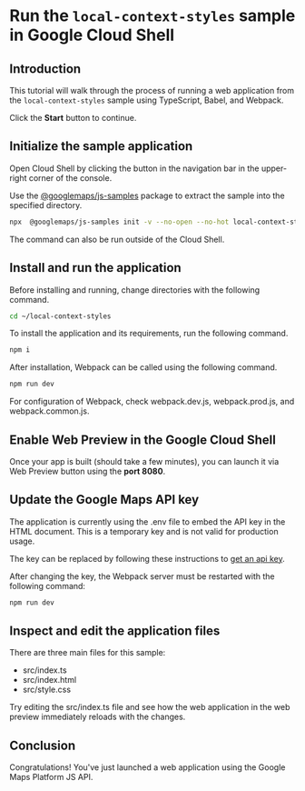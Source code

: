# Run the `local-context-styles` sample in Google Cloud Shell

<walkthrough-tutorial-duration duration="10"/>

## Introduction

This tutorial will walk through the process of running a web application from
the `local-context-styles` sample using TypeScript, Babel, and Webpack.

Click the **Start** button to continue.

## Initialize the sample application

Open Cloud Shell by clicking the
<walkthrough-cloud-shell-icon></walkthrough-cloud-shell-icon> button in the
navigation bar in the upper-right corner of the console.

Use the [@googlemaps/js-samples](https://www.npmjs.com/package/@googlemaps/js-samples) package to 
extract the sample into the specified directory.

```bash
npx  @googlemaps/js-samples init -v --no-open --no-hot local-context-styles ~/local-context-styles
```

The command can also be run outside of the Cloud Shell.

## Install and run the application

Before installing and running, change directories with the following command.

```bash
cd ~/local-context-styles
```

To install the application and its requirements, run the following command.

```bash
npm i
```

After installation, Webpack can be called using the following command.

```bash
npm run dev
```

For configuration of Webpack, check
<walkthrough-editor-open-file filePath="local-context-styles/webpack.dev.js">webpack.dev.js</walkthrough-editor-open-file>,
<walkthrough-editor-open-file filePath="local-context-styles/webpack.prod.js">webpack.prod.js</walkthrough-editor-open-file>,
and
<walkthrough-editor-open-file filePath="local-context-styles/webpack.common.js">webpack.common.js</walkthrough-editor-open-file>.

## Enable Web Preview in the Google Cloud Shell

Once your app is built (should take a few minutes), you can launch it via
<walkthrough-spotlight-pointer target="cloudshell" spotlightId="devshell-web-preview-button">Web
Preview button</walkthrough-spotlight-pointer> using the **port 8080**.

## Update the Google Maps API key

The application is currently using the
<walkthrough-editor-open-file filePath="local-context-styles/.env">.env</walkthrough-editor-open-file>
file to embed the API key in the HTML document. This is a temporary key and is
not valid for production usage.

The key can be replaced by following these instructions to
[get an api key](https://developers.google.com/maps/documentation/javascript/get-api-key).

After changing the key, the Webpack server must be restarted with the following
command:

```bash
npm run dev
```

## Inspect and edit the application files

There are three main files for this sample:

*   <walkthrough-editor-open-file filePath="local-context-styles/src/index.ts">src/index.ts</walkthrough-editor-open-file>
*   <walkthrough-editor-open-file filePath="local-context-styles/src/index.html">src/index.html</walkthrough-editor-open-file>
*   <walkthrough-editor-open-file filePath="local-context-styles/src/style.css">src/style.css</walkthrough-editor-open-file>

Try editing the <walkthrough-editor-open-file filePath="local-context-styles/src/index.ts">src/index.ts</walkthrough-editor-open-file> file and see how the web application in the web preview immediately reloads with the changes.

## Conclusion

<walkthrough-conclusion-trophy></walkthrough-conclusion-trophy>

Congratulations! You've just launched a web application using the Google Maps
Platform JS API.
